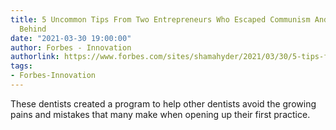 ```yaml
---
title: 5 Uncommon Tips From Two Entrepreneurs Who Escaped Communism And Left Bad Influences
  Behind
date: "2021-03-30 19:00:00"
author: Forbes - Innovation
authorlink: https://www.forbes.com/sites/shamahyder/2021/03/30/5-tips-for-growing-your-business-from-a-refugee-and-a-former-troubled-teen/
tags:
- Forbes-Innovation
---
```

These dentists created a program to help other dentists avoid the growing pains and mistakes that many make when opening up their first practice.